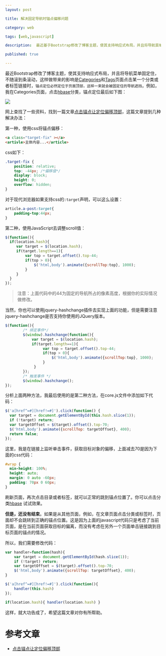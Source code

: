 ```yaml
---
layout: post

title: 解决固定导航时锚点偏移问题

category: web

tags: [web,javascript]

description:  最近基于Bootstrap修改了博客主题，使其支持响应式布局，并且将导航菜单固定住，这样做带来的影响是，点击锚点链接后，锚点没有正确的定位，有一部分内容被导航遮挡住了。

published: true

---
```


最近Bootstrap修改了博客主题，使其支持响应式布局，并且将导航菜单固定住，不随滚到条滚动，这样做带来的影响是[Categories](/categories.html)和[Tags](/tags.html)页面点击某一个分类或者标签链接时，`锚点定位必然定位于页面顶部，这样一来就会被固定住的导航遮挡`，例如，我在Categories页面，点击[hbase](/categories.html#hbase)分类，锚点定位最后如下图：

![](/static/images/2015/fix-anchor-offset-when-using-bootstrap-navbar-fixed-top.jpg)

网上查找了一些资料，找到一篇文章[点击锚点让定位偏移顶部](http://www.ldsun.com/1815.html)，这篇文章提到几种解决办法：

第一种，使用css将锚点偏移：

~~~html
<a class="target-fix" ></a>
<artivle>主体内容...</article>
~~~

css如下：

~~~css
.target-fix {
    position: relative;
    top: -44px; /*偏移值*/
    display: block;
    height: 0;
    overflow: hidden;
}
~~~

对于现代浏览器如果支持css的`:target`声明，可以这么设置：

~~~css
article.a-post:target{
    padding-top:44px;
}
~~~

第二种，使用JavaScript去调整scroll值：

~~~javascript
$(function(){
  if(location.hash){
     var target = $(location.hash);
     if(target.length==1){
         var top = target.offset().top-44;
         if(top > 0){
             $('html,body').animate({scrollTop:top}, 1000);
         }
     }
  }
});
~~~

>注意：上面代码中的44为固定的导航所占的像素高度，根据你的实际情况做修改。

当然，你也可以使用jquery-hashchange插件去实现上面的功能，但是需要注意jquery-hashchange是否支持你使用的JQuery版本。

~~~javascript
$(function(){
        /* 绑定事件*/
        $(window).hashchange(function(){
            var target = $(location.hash);
            if(target.length==1){
                 var top = target.offset().top-44;
                 if(top > 0){
                     $('html,body').animate({scrollTop:top}, 1000);
                 }
             } 
        });
        /* 触发事件 */
        $(window).hashchange();
});
~~~

分析上面两种方法，我最后使用的是第二种方法，在core.js文件中添加如下代码：

~~~javascript
$('a[href^=#][href!=#]').click(function() {
  var target = document.getElementById(this.hash.slice(1));
  if (!target) return;
  var targetOffset = $(target).offset().top-70;
  $('html,body').animate({scrollTop: targetOffset}, 400);
  return false;
});
~~~

这里，我是在链接上监听单击事件，获取目标对象的偏移，上面减去70是因为下面的css代码：

~~~css
#wrap {
  min-height: 100%;
  height: auto;
  margin: 0 auto -60px;
  padding: 70px 0 60px;
}
~~~

刷新页面，再次点击目录或者标签，就可以正常的跳到锚点位置了。你可以点击分类[hbase](/categories.html#hbase) 试试效果。

**但是，还没有结束**。如果是从其他页面，例如，在文章页面点击分类或标签时，页面却不会跳转到正确的锚点位置。这是因为上面的javascript代码只是考虑了当前页面，是在当前页面获取目标的偏离，而没有考虑在另外一个页面单击链接跳到目标页面的锚点的情况。

所以，我们需要修改代码：

~~~javascript
var handler=function(hash){
    var target = document.getElementById(hash.slice(1));
    if (!target) return;
    var targetOffset = $(target).offset().top-70;
    $('html,body').animate({scrollTop: targetOffset}, 400);
}

$('a[href^=#][href!=#]').click(function(){
    handler(this.hash)
});

if(location.hash){ handler(location.hash) }
~~~

这样，就大功告成了，希望这篇文章对你有所帮助。

# 参考文章

- [点击锚点让定位偏移顶部](http://www.ldsun.com/1815.html)

